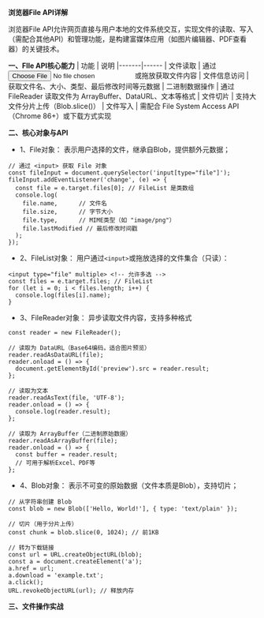 **浏览器File API详解**

浏览器File API允许网页直接与用户本地的文件系统交互，实现文件的读取、写入（需配合其他API）和管理功能，是构建富媒体应用（如图片编辑器、PDF查看器）的关键技术。

**一、FIle API核心能力**
| 功能	| 说明
|-------|------
| 文件读取	| 通过 <input type="file"> 或拖放获取文件内容
| 文件信息访问	| 获取文件名、大小、类型、最后修改时间等元数据
| 二进制数据操作	| 通过 FileReader 读取文件为 ArrayBuffer、DataURL、文本等格式
| 文件切片	| 支持大文件分片上传（Blob.slice()）
| 文件写入	| 需配合 File System Access API（Chrome 86+）或下载方式实现

**二、核心对象与API**
- 1、File对象： 表示用户选择的文件，继承自Blob，提供额外元数据；
```
// 通过 <input> 获取 File 对象
const fileInput = document.querySelector('input[type="file"]');
fileInput.addEventListener('change', (e) => {
  const file = e.target.files[0]; // FileList 是类数组
  console.log(
    file.name,      // 文件名
    file.size,      // 字节大小
    file.type,      // MIME类型（如 "image/png"）
    file.lastModified // 最后修改时间戳
  );
});
```
- 2、FileList对象： 用户通过`<input>`或拖放选择的文件集合（只读）：
```
<input type="file" multiple> <!-- 允许多选 -->
const files = e.target.files; // FileList
for (let i = 0; i < files.length; i++) {
  console.log(files[i].name);
}
```
- 3、FileReader对象： 异步读取文件内容，支持多种格式
```
const reader = new FileReader();

// 读取为 DataURL（Base64编码，适合图片预览）
reader.readAsDataURL(file);
reader.onload = () => {
  document.getElementById('preview').src = reader.result;
};

// 读取为文本
reader.readAsText(file, 'UTF-8');
reader.onload = () => {
  console.log(reader.result);
};

// 读取为 ArrayBuffer（二进制原始数据）
reader.readAsArrayBuffer(file);
reader.onload = () => {
  const buffer = reader.result;
  // 可用于解析Excel、PDF等
};
```
- 4、Blob对象： 表示不可变的原始数据（文件本质是Blob），支持切片；
```
// 从字符串创建 Blob
const blob = new Blob(['Hello, World!'], { type: 'text/plain' });

// 切片（用于分片上传）
const chunk = blob.slice(0, 1024); // 前1KB

// 转为下载链接
const url = URL.createObjectURL(blob);
const a = document.createElement('a');
a.href = url;
a.download = 'example.txt';
a.click();
URL.revokeObjectURL(url); // 释放内存
```



**三、文件操作实战**
